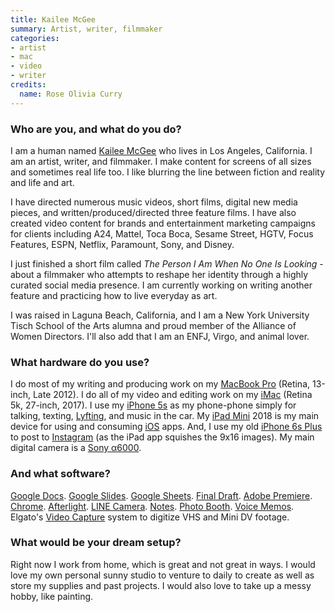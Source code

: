 ```yaml
---
title: Kailee McGee
summary: Artist, writer, filmmaker 
categories:
- artist 
- mac
- video
- writer
credits:
  name: Rose Olivia Curry
---
```


### Who are you, and what do you do?

I am a human named [Kailee McGee](http://www.kaileemcgee.com/ "Kailee's website.") who lives in Los Angeles, California. I am an artist, writer, and filmmaker. I make content for screens of all sizes and sometimes real life too. I like blurring the line between fiction and reality and life and art.

I have directed numerous music videos, short films, digital new media pieces, and written/produced/directed three feature films. I have also created video content for brands and entertainment marketing campaigns for clients including A24, Mattel, Toca Boca, Sesame Street, HGTV, Focus Features, ESPN, Netflix, Paramount, Sony, and Disney.

I just finished a short film called _The Person I Am When No One Is Looking_ - about a filmmaker who attempts to reshape her identity through a highly curated social media presence. I am currently working on writing another feature and practicing how to live everyday as art.

I was raised in Laguna Beach, California, and I am a New York University Tisch School of the Arts alumna and proud member of the Alliance of Women Directors. I'll also add that I am an ENFJ, Virgo, and animal lover.

### What hardware do you use?

I do most of my writing and producing work on my [MacBook Pro][macbook-pro] (Retina, 13-inch, Late 2012). I do all of my video and editing work on my [iMac][] (Retina 5k, 27-inch, 2017). I use my [iPhone 5s][iphone-5s] as my phone-phone simply for talking, texting, [Lyfting][lyft-ios], and music in the car. My [iPad Mini][ipad-mini] 2018 is my main device for using and consuming [iOS][] apps. And, I use my old [iPhone 6s Plus][iphone-6s-plus] to post to [Instagram][] (as the iPad app squishes the 9x16 images). My main digital camera is a [Sony α6000][a6000].

### And what software?

[Google Docs][google-docs]. [Google Slides][google-slides]. [Google Sheets][google-sheets]. [Final Draft][final-draft]. [Adobe Premiere][premiere]. [Chrome][]. [Afterlight][afterlight-ios]. [LINE Camera][line-camera-ios]. [Notes][]. [Photo Booth][photo-booth]. [Voice Memos][voice-memos-ios]. Elgato's [Video Capture][video-capture] system to digitize VHS and Mini DV footage.

### What would be your dream setup?

Right now I work from home, which is great and not great in ways. I would love my own personal sunny studio to venture to daily to create as well as store my supplies and past projects. I would also love to take up a messy hobby, like painting.

[a6000]: https://en.wikipedia.org/wiki/Sony_%CE%B16000 "A 24.3 megapixel mirrorless camera."
[imac]: https://www.apple.com/imac/ "An all-in-one computer."
[ipad-mini]: https://www.apple.com/ipad-mini/ "A 7.9 inch tablet device."
[iphone-5s]: https://en.wikipedia.org/wiki/IPhone_5S "A smartphone."
[iphone-6s-plus]: https://en.wikipedia.org/wiki/IPhone_6s_Plus "A large smartphone."
[macbook-pro]: https://www.apple.com/macbook-pro/ "A laptop."
[video-capture]: https://www.elgato.com/en/video/video-capture "A dongle for capturing analog video."
[afterlight-ios]: https://en.wikipedia.org/wiki/Afterlight "A photo editing app."
[chrome]: https://www.google.com/intl/en/chrome/browser/ "A WebKit-based browser, where each tab runs in its own thread."
[final-draft]: http://store.finaldraft.com/final-draft-10.html "Popular screenwriting software."
[google-docs]: https://en.wikipedia.org/wiki/Google_Docs "A web-based office suite."
[google-sheets]: https://www.google.com/sheets/about/ "Online spreadsheet software."
[google-slides]: https://www.google.com/slides/about/ "Web-based presentation software."
[instagram]: https://www.instagram.com/ "A photo sharing service."
[ios]: https://www.apple.com/ios/ios-10/ "A mobile operating system."
[line-camera-ios]: https://itunes.apple.com/us/app/line-camera-photo-editor/id516561342 "A photo editing app."
[lyft-ios]: https://itunes.apple.com/us/app/lyft-taxi-bus-app-alternative/id529379082 "An app for requesting a car ride."
[notes]: https://en.wikipedia.org/wiki/Notes_(Apple) "A note-taking application included with Mac OS X."
[photo-booth]: https://en.wikipedia.org/wiki/Photo_Booth "Software to take photos using the built-in camera of recent Macs."
[premiere]: https://www.adobe.com/products/premiere.html "A video editing suite."
[voice-memos-ios]: https://en.wikipedia.org/wiki/IPhone_OS_3#Voice_Memos "An app for recording voice memos."
